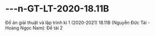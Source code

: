 # ---n-GT-LT-2020-18.11B
Đồ án giải thuật và lập trình kì 1 (2020-2021) 18.11B (Nguyễn Đức Tài - Hoàng Ngọc Nam): Đề tài 2
